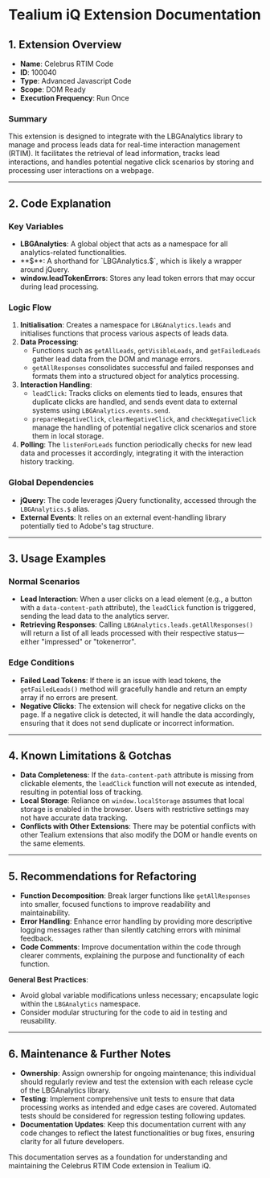 # Tealium iQ Extension Documentation

## 1. Extension Overview

- **Name**: Celebrus RTIM Code
- **ID**: 100040
- **Type**: Advanced Javascript Code
- **Scope**: DOM Ready
- **Execution Frequency**: Run Once

### Summary
This extension is designed to integrate with the LBGAnalytics library to manage and process leads data for real-time interaction management (RTIM). It facilitates the retrieval of lead information, tracks lead interactions, and handles potential negative click scenarios by storing and processing user interactions on a webpage.

---

## 2. Code Explanation

### Key Variables
- **LBGAnalytics**: A global object that acts as a namespace for all analytics-related functionalities.
- **$**: A shorthand for `LBGAnalytics.$`, which is likely a wrapper around jQuery.
- **window.leadTokenErrors**: Stores any lead token errors that may occur during lead processing.

### Logic Flow
1. **Initialisation**: Creates a namespace for `LBGAnalytics.leads` and initialises functions that process various aspects of leads data.
2. **Data Processing**: 
    - Functions such as `getAllLeads`, `getVisibleLeads`, and `getFailedLeads` gather lead data from the DOM and manage errors.
    - `getAllResponses` consolidates successful and failed responses and formats them into a structured object for analytics processing.
3. **Interaction Handling**:
    - `leadClick`: Tracks clicks on elements tied to leads, ensures that duplicate clicks are handled, and sends event data to external systems using `LBGAnalytics.events.send`.
    - `prepareNegativeClick`, `clearNegativeClick`, and `checkNegativeClick` manage the handling of potential negative click scenarios and store them in local storage.
4. **Polling**: The `listenForLeads` function periodically checks for new lead data and processes it accordingly, integrating it with the interaction history tracking.

### Global Dependencies
- **jQuery**: The code leverages jQuery functionality, accessed through the `LBGAnalytics.$` alias.
- **External Events**: It relies on an external event-handling library potentially tied to Adobe's tag structure.

---

## 3. Usage Examples

### Normal Scenarios
- **Lead Interaction**: When a user clicks on a lead element (e.g., a button with a `data-content-path` attribute), the `leadClick` function is triggered, sending the lead data to the analytics server.
- **Retrieving Responses**: Calling `LBGAnalytics.leads.getAllResponses()` will return a list of all leads processed with their respective status—either "impressed" or "tokenerror".

### Edge Conditions
- **Failed Lead Tokens**: If there is an issue with lead tokens, the `getFailedLeads()` method will gracefully handle and return an empty array if no errors are present.
- **Negative Clicks**: The extension will check for negative clicks on the page. If a negative click is detected, it will handle the data accordingly, ensuring that it does not send duplicate or incorrect information.

---

## 4. Known Limitations & Gotchas

- **Data Completeness**: If the `data-content-path` attribute is missing from clickable elements, the `leadClick` function will not execute as intended, resulting in potential loss of tracking.
- **Local Storage**: Reliance on `window.localStorage` assumes that local storage is enabled in the browser. Users with restrictive settings may not have accurate data tracking.
- **Conflicts with Other Extensions**: There may be potential conflicts with other Tealium extensions that also modify the DOM or handle events on the same elements.

---

## 5. Recommendations for Refactoring

- **Function Decomposition**: Break larger functions like `getAllResponses` into smaller, focused functions to improve readability and maintainability.
- **Error Handling**: Enhance error handling by providing more descriptive logging messages rather than silently catching errors with minimal feedback.
- **Code Comments**: Improve documentation within the code through clearer comments, explaining the purpose and functionality of each function.

**General Best Practices**:
- Avoid global variable modifications unless necessary; encapsulate logic within the `LBGAnalytics` namespace.
- Consider modular structuring for the code to aid in testing and reusability.

---

## 6. Maintenance & Further Notes

- **Ownership**: Assign ownership for ongoing maintenance; this individual should regularly review and test the extension with each release cycle of the LBGAnalytics library.
- **Testing**: Implement comprehensive unit tests to ensure that data processing works as intended and edge cases are covered. Automated tests should be considered for regression testing following updates.
- **Documentation Updates**: Keep this documentation current with any code changes to reflect the latest functionalities or bug fixes, ensuring clarity for all future developers. 

This documentation serves as a foundation for understanding and maintaining the Celebrus RTIM Code extension in Tealium iQ.